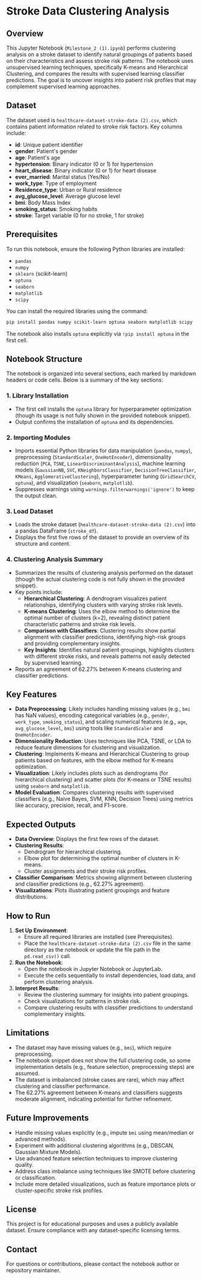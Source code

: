 # Stroke Data Clustering Analysis

## Overview
This Jupyter Notebook (`Milestone_2 (1).ipynb`) performs clustering analysis on a stroke dataset to identify natural groupings of patients based on their characteristics and assess stroke risk patterns. The notebook uses unsupervised learning techniques, specifically K-means and Hierarchical Clustering, and compares the results with supervised learning classifier predictions. The goal is to uncover insights into patient risk profiles that may complement supervised learning approaches.

## Dataset
The dataset used is `healthcare-dataset-stroke-data (2).csv`, which contains patient information related to stroke risk factors. Key columns include:
- **id**: Unique patient identifier
- **gender**: Patient's gender
- **age**: Patient's age
- **hypertension**: Binary indicator (0 or 1) for hypertension
- **heart_disease**: Binary indicator (0 or 1) for heart disease
- **ever_married**: Marital status (Yes/No)
- **work_type**: Type of employment
- **Residence_type**: Urban or Rural residence
- **avg_glucose_level**: Average glucose level
- **bmi**: Body Mass Index
- **smoking_status**: Smoking habits
- **stroke**: Target variable (0 for no stroke, 1 for stroke)

## Prerequisites
To run this notebook, ensure the following Python libraries are installed:
- `pandas`
- `numpy`
- `sklearn` (scikit-learn)
- `optuna`
- `seaborn`
- `matplotlib`
- `scipy`

You can install the required libraries using the command:
```bash
pip install pandas numpy scikit-learn optuna seaborn matplotlib scipy
```

The notebook also installs `optuna` explicitly via `!pip install optuna` in the first cell.

## Notebook Structure
The notebook is organized into several sections, each marked by markdown headers or code cells. Below is a summary of the key sections:

### 1. **Library Installation**
- The first cell installs the `optuna` library for hyperparameter optimization (though its usage is not fully shown in the provided notebook snippet).
- Output confirms the installation of `optuna` and its dependencies.

### 2. **Importing Modules**
- Imports essential Python libraries for data manipulation (`pandas`, `numpy`), preprocessing (`StandardScaler`, `OneHotEncoder`), dimensionality reduction (`PCA`, `TSNE`, `LinearDiscriminantAnalysis`), machine learning models (`GaussianNB`, `SVC`, `KNeighborsClassifier`, `DecisionTreeClassifier`, `KMeans`, `AgglomerativeClustering`), hyperparameter tuning (`GridSearchCV`, `optuna`), and visualization (`seaborn`, `matplotlib`).
- Suppresses warnings using `warnings.filterwarnings('ignore')` to keep the output clean.

### 3. **Load Dataset**
- Loads the stroke dataset (`healthcare-dataset-stroke-data (2).csv`) into a pandas DataFrame (`stroke_df`).
- Displays the first five rows of the dataset to provide an overview of its structure and content.

### 4. **Clustering Analysis Summary**
- Summarizes the results of clustering analysis performed on the dataset (though the actual clustering code is not fully shown in the provided snippet).
- Key points include:
  - **Hierarchical Clustering**: A dendrogram visualizes patient relationships, identifying clusters with varying stroke risk levels.
  - **K-means Clustering**: Uses the elbow method to determine the optimal number of clusters (k=2), revealing distinct patient characteristic patterns and stroke risk levels.
  - **Comparison with Classifiers**: Clustering results show partial alignment with classifier predictions, identifying high-risk groups and providing complementary insights.
  - **Key Insights**: Identifies natural patient groupings, highlights clusters with different stroke risks, and reveals patterns not easily detected by supervised learning.
- Reports an agreement of 62.27% between K-means clustering and classifier predictions.

## Key Features
- **Data Preprocessing**: Likely includes handling missing values (e.g., `bmi` has NaN values), encoding categorical variables (e.g., `gender`, `work_type`, `smoking_status`), and scaling numerical features (e.g., `age`, `avg_glucose_level`, `bmi`) using tools like `StandardScaler` and `OneHotEncoder`.
- **Dimensionality Reduction**: Uses techniques like PCA, TSNE, or LDA to reduce feature dimensions for clustering and visualization.
- **Clustering**: Implements K-means and Hierarchical Clustering to group patients based on features, with the elbow method for K-means optimization.
- **Visualization**: Likely includes plots such as dendrograms (for hierarchical clustering) and scatter plots (for K-means or TSNE results) using `seaborn` and `matplotlib`.
- **Model Evaluation**: Compares clustering results with supervised classifiers (e.g., Naive Bayes, SVM, KNN, Decision Trees) using metrics like accuracy, precision, recall, and F1-score.

## Expected Outputs
- **Data Overview**: Displays the first few rows of the dataset.
- **Clustering Results**:
  - Dendrogram for hierarchical clustering.
  - Elbow plot for determining the optimal number of clusters in K-means.
  - Cluster assignments and their stroke risk profiles.
- **Classifier Comparison**: Metrics showing alignment between clustering and classifier predictions (e.g., 62.27% agreement).
- **Visualizations**: Plots illustrating patient groupings and feature distributions.

## How to Run
1. **Set Up Environment**:
   - Ensure all required libraries are installed (see Prerequisites).
   - Place the `healthcare-dataset-stroke-data (2).csv` file in the same directory as the notebook or update the file path in the `pd.read_csv()` call.
2. **Run the Notebook**:
   - Open the notebook in Jupyter Notebook or JupyterLab.
   - Execute the cells sequentially to install dependencies, load data, and perform clustering analysis.
3. **Interpret Results**:
   - Review the clustering summary for insights into patient groupings.
   - Check visualizations for patterns in stroke risk.
   - Compare clustering results with classifier predictions to understand complementary insights.

## Limitations
- The dataset may have missing values (e.g., `bmi`), which require preprocessing.
- The notebook snippet does not show the full clustering code, so some implementation details (e.g., feature selection, preprocessing steps) are assumed.
- The dataset is imbalanced (stroke cases are rare), which may affect clustering and classifier performance.
- The 62.27% agreement between K-means and classifiers suggests moderate alignment, indicating potential for further refinement.

## Future Improvements
- Handle missing values explicitly (e.g., impute `bmi` using mean/median or advanced methods).
- Experiment with additional clustering algorithms (e.g., DBSCAN, Gaussian Mixture Models).
- Use advanced feature selection techniques to improve clustering quality.
- Address class imbalance using techniques like SMOTE before clustering or classification.
- Include more detailed visualizations, such as feature importance plots or cluster-specific stroke risk profiles.

## License
This project is for educational purposes and uses a publicly available dataset. Ensure compliance with any dataset-specific licensing terms.

## Contact
For questions or contributions, please contact the notebook author or repository maintainer.
